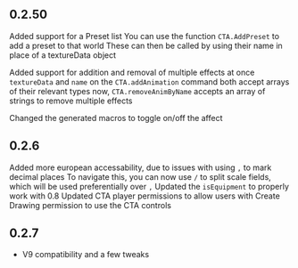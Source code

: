 ## 0.2.50  
 Added support for a Preset list
    You can use the function `CTA.AddPreset` to add a preset to that world
    These can then be called by using their name in place of a textureData object

Added support for addition and removal of multiple effects at once
    `textureData` and `name` on the `CTA.addAnimation` command both accept arrays of their relevant types now, 
    `CTA.removeAnimByName` accepts an array of strings to remove multiple effects

Changed the generated macros to toggle on/off the affect

## 0.2.6
Added more european accessability, due to issues with using `,` to mark decimal places
    To navigate this, you can now use `/` to split scale fields, which will be used preferentially over `,`
Updated the `isEquipment` to properly work with 0.8
Updated CTA player permissions to allow users with Create Drawing permission to use the CTA controls


## 0.2.7

- V9 compatibility and a few tweaks